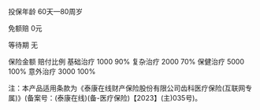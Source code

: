 投保年龄 60天—80周岁

免额赔 0元

等待期 无

保险金额 赔付比例
基础治疗 1000 90%
复杂治疗 2000 70%
保健治疗 5000 100%
意外治疗 3000 100%

注：本产品适用条款为《泰康在线财产保险股份有限公司齿科医疗保险(互联网专属)》(备案号：(泰康在线)(备-医疗保险)【2023】(主)035号)。